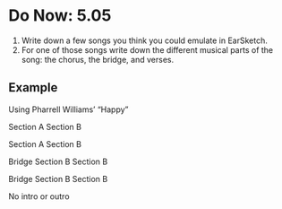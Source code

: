 # Do Now: 5.05

1. Write down a few songs you think you could emulate in EarSketch. 
2. For one of those songs write down the different musical parts of the song: the chorus, the bridge, and verses. 

## Example 
Using Pharrell Williams’ “Happy”

Section A
Section B

Section A
Section B

Bridge
Section B
Section B

Bridge
Section B
Section B

No intro or outro


